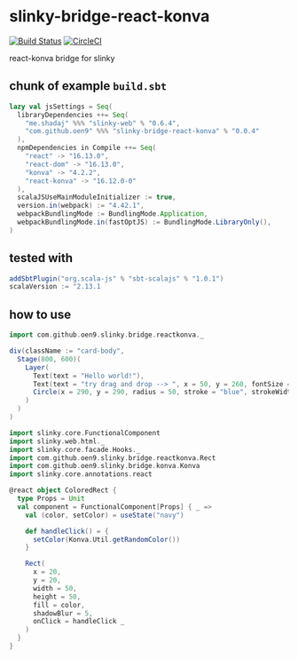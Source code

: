# slinky-bridge-react-konva

[![Build Status](https://travis-ci.org/oen9/slinky-bridge-react-konva.svg?branch=master)](https://travis-ci.org/oen9/slinky-bridge-react-konva)
[![CircleCI](https://circleci.com/gh/oen9/slinky-bridge-react-konva.svg?style=svg)](https://circleci.com/gh/oen9/slinky-bridge-react-konva)

react-konva bridge for slinky

## chunk of example `build.sbt`

```scala
lazy val jsSettings = Seq(
  libraryDependencies ++= Seq(
    "me.shadaj" %%% "slinky-web" % "0.6.4",
    "com.github.oen9" %%% "slinky-bridge-react-konva" % "0.0.4"
  ),
  npmDependencies in Compile ++= Seq(
    "react" -> "16.13.0",
    "react-dom" -> "16.13.0",
    "konva" -> "4.2.2",
    "react-konva" -> "16.12.0-0"
  ),
  scalaJSUseMainModuleInitializer := true,
  version.in(webpack) := "4.42.1",
  webpackBundlingMode := BundlingMode.Application,
  webpackBundlingMode.in(fastOptJS) := BundlingMode.LibraryOnly(),
)
```

## tested with

```scala
addSbtPlugin("org.scala-js" % "sbt-scalajs" % "1.0.1")
scalaVersion := "2.13.1
```

## how to use

```scala
import com.github.oen9.slinky.bridge.reactkonva._

div(className := "card-body",
  Stage(800, 600)(
    Layer(
      Text(text = "Hello world!"),
      Text(text = "try drag and drop --> ", x = 50, y = 260, fontSize = 18),
      Circle(x = 290, y = 290, radius = 50, stroke = "blue", strokeWidth = 5, draggable = true)
    )
  )
)
```

```scala
import slinky.core.FunctionalComponent
import slinky.web.html._
import slinky.core.facade.Hooks._
import com.github.oen9.slinky.bridge.reactkonva.Rect
import com.github.oen9.slinky.bridge.konva.Konva
import slinky.core.annotations.react

@react object ColoredRect {
  type Props = Unit
  val component = FunctionalComponent[Props] { _ =>
    val (color, setColor) = useState("navy")

    def handleClick() = {
      setColor(Konva.Util.getRandomColor())
    }

    Rect(
      x = 20,
      y = 20,
      width = 50,
      height = 50,
      fill = color,
      shadowBlur = 5,
      onClick = handleClick _
    )
  }
}
```
